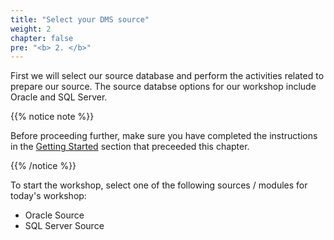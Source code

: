```yaml
---
title: "Select your DMS source"
weight: 2
chapter: false
pre: "<b> 2. </b>"
---
```


First we will select our source database and perform the activities related to prepare our source. The source databse options for our workshop include Oracle and SQL Server.

{{% notice note %}}

Before proceeding further, make sure you have completed the instructions in the [Getting Started](../1-Start/) section that preceeded this chapter.

{{% /notice %}}

To start the workshop, select one of the following sources / modules for today's workshop:

- Oracle Source
- SQL Server Source